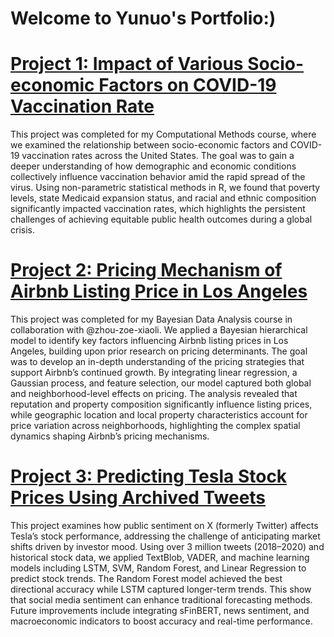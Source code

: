 # Welcome to Yunuo's Portfolio:)

# [Project 1: Impact of Various Socio-economic Factors on COVID-19 Vaccination Rate](https://github.com/yu-nuo-li/Impact-of-Various-Socioeconomic-Factors-on-COVID-19-Vaccination-Rate)

This project was completed for my Computational Methods course, where we examined the relationship between socio-economic factors and COVID-19 vaccination rates across the United States. The goal was to gain a deeper understanding of how demographic and economic conditions collectively influence vaccination behavior amid the rapid spread of the virus. Using non-parametric statistical methods in R, we found that poverty levels, state Medicaid expansion status, and racial and ethnic composition significantly impacted vaccination rates, which highlights the persistent challenges of achieving equitable public health outcomes during a global crisis.

# [Project 2: Pricing Mechanism of Airbnb Listing Price in Los Angeles](https://github.com/zhou-zoe-xiaoli/Pricing-Mechanism-of-Airbnb-Listing-Price-in-Los-Angeles)

This project was completed for my Bayesian Data Analysis course in collaboration with @zhou-zoe-xiaoli. We applied a Bayesian hierarchical model to identify key factors influencing Airbnb listing prices in Los Angeles, building upon prior research on pricing determinants. The goal was to develop an in-depth understanding of the pricing strategies that support Airbnb’s continued growth. By integrating linear regression, a Gaussian process, and feature selection, our model captured both global and neighborhood-level effects on pricing. The analysis revealed that reputation and property composition significantly influence listing prices, while geographic location and local property characteristics account for price variation across neighborhoods, highlighting the complex spatial dynamics shaping Airbnb’s pricing mechanisms.

# [Project 3: Predicting Tesla Stock Prices Using Archived Tweets](https://github.com/yu-nuo-li/Predicting-Tesla-Stock-Prices-Using-X-Twitter-Sentiment-Analysis)

This project examines how public sentiment on X (formerly Twitter) affects Tesla’s stock performance, addressing the challenge of anticipating market shifts driven by investor mood. Using over 3 million tweets (2018–2020) and historical stock data, we applied TextBlob, VADER, and machine learning models including LSTM, SVM, Random Forest, and Linear Regression to predict stock trends. The Random Forest model achieved the best directional accuracy while LSTM captured longer-term trends. This show that social media sentiment can enhance traditional forecasting methods. Future improvements include integrating sFinBERT, news sentiment, and macroeconomic indicators to boost accuracy and real-time performance.
